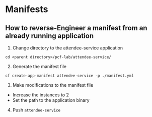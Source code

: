 # Manifests

## How to reverse-Engineer a manifest from an already running application

1. Change directory to the attendee-service application

  ```cd <parent directory>/pcf-lab/attendee-service/```
  
2. Generate the manifest file

  ```cf create-app-manifest attendee-service -p ./manifest.yml```
  
3. Make modifications to the manifest file

  - Increase the instances to 2
  - Set the path to the application binary

4. Push ```attendee-service```
